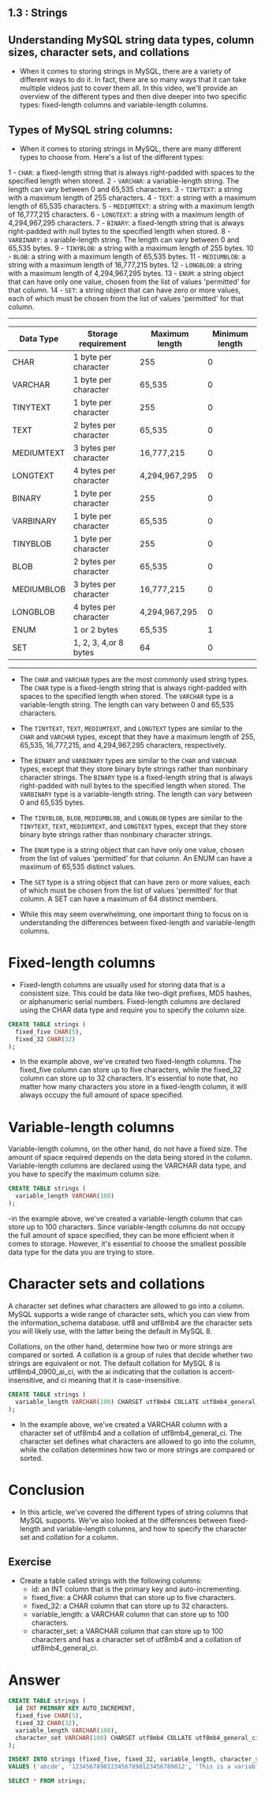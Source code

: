 ## 1.3 : Strings

## Understanding MySQL string data types, column sizes, character sets, and collations

- When it comes to storing strings in MySQL, there are a variety of different ways to do it. In fact, there are so many ways that it can take multiple videos just to cover them all. In this video, we'll provide an overview of the different types and then dive deeper into two specific types: fixed-length columns and variable-length columns.

## Types of MySQL string columns:
- When it comes to storing strings in MySQL, there are many different types to choose from. Here's a list of the different types:

1 - `CHAR`: a fixed-length string that is always right-padded with spaces to the specified length when stored.
2 - `VARCHAR`: a variable-length string. The length can vary between 0 and 65,535 characters.
3 - `TINYTEXT`: a string with a maximum length of 255 characters.
4 - `TEXT`: a string with a maximum length of 65,535 characters.
5 - `MEDIUMTEXT`: a string with a maximum length of 16,777,215 characters.
6 - `LONGTEXT`: a string with a maximum length of 4,294,967,295 characters.
7 - `BINARY`: a fixed-length string that is always right-padded with null bytes to the specified length when stored.
8 - `VARBINARY`: a variable-length string. The length can vary between 0 and 65,535 bytes.
9 - `TINYBLOB`: a string with a maximum length of 255 bytes.
10 - `BLOB`: a string with a maximum length of 65,535 bytes.
11 - `MEDIUMBLOB`: a string with a maximum length of 16,777,215 bytes.
12 - `LONGBLOB`: a string with a maximum length of 4,294,967,295 bytes.
13 - `ENUM`: a string object that can have only one value, chosen from the list of values 'permitted' for that column.
14 - `SET`: a string object that can have zero or more values, each of which must be chosen from the list of values 'permitted' for that column.


----------------------------------------------------------------------
| Data Type | Storage requirement  |  Maximum length| Minimum length | 
|-----------|----------------------|----------------|----------------|
| CHAR      | 1 byte per character | 255            | 0              |                  
| VARCHAR   | 1 byte per character | 65,535         | 0              |                  
| TINYTEXT  | 1 byte per character | 255            | 0              |                  
| TEXT      | 2 bytes per character| 65,535         | 0              |                  
| MEDIUMTEXT| 3 bytes per character| 16,777,215     | 0              |                  
| LONGTEXT  | 4 bytes per character| 4,294,967,295  | 0              |                  
| BINARY    | 1 byte per character | 255            | 0              |                  
| VARBINARY | 1 byte per character | 65,535         | 0              |                  
| TINYBLOB  | 1 byte per character | 255            | 0              |                  
| BLOB      | 2 bytes per character| 65,535         | 0              |                 
| MEDIUMBLOB| 3 bytes per character| 16,777,215     | 0              |                  
| LONGBLOB  | 4 bytes per character| 4,294,967,295  | 0              |                  
| ENUM      | 1 or 2 bytes         | 65,535         | 1              |                  
| SET       | 1, 2, 3, 4,or 8 bytes| 64             | 0              |                  
----------------------------------------------------------------------

- The `CHAR` and `VARCHAR` types are the most commonly used string types. The `CHAR` type is a fixed-length string that is always right-padded with spaces to the specified length when stored. The `VARCHAR` type is a variable-length string. The length can vary between 0 and 65,535 characters.

- The `TINYTEXT`, `TEXT`, `MEDIUMTEXT`, and `LONGTEXT` types are similar to the `CHAR` and `VARCHAR` types, except that they have a maximum length of 255, 65,535, 16,777,215, and 4,294,967,295 characters, respectively.

- The `BINARY` and `VARBINARY` types are similar to the `CHAR` and `VARCHAR` types, except that they store binary byte strings rather than nonbinary character strings. The `BINARY` type is a fixed-length string that is always right-padded with null bytes to the specified length when stored. The `VARBINARY` type is a variable-length string. The length can vary between 0 and 65,535 bytes.

- The `TINYBLOB`, `BLOB`, `MEDIUMBLOB`, and `LONGBLOB` types are similar to the `TINYTEXT`, `TEXT`, `MEDIUMTEXT`, and `LONGTEXT` types, except that they store binary byte strings rather than nonbinary character strings.

- The `ENUM` type is a string object that can have only one value, chosen from the list of values 'permitted' for that column. An ENUM can have a maximum of 65,535 distinct values.

- The `SET` type is a string object that can have zero or more values, each of which must be chosen from the list of values 'permitted' for that column. A SET can have a maximum of 64 distinct members.

- While this may seem overwhelming, one important thing to focus on is understanding the differences between fixed-length and variable-length columns.

# Fixed-length columns
- Fixed-length columns are usually used for storing data that is a consistent size. This could be data like two-digit prefixes, MD5 hashes, or alphanumeric serial numbers. Fixed-length columns are declared using the CHAR data type and require you to specify the column size.

```sql
CREATE TABLE strings (
  fixed_five CHAR(5),
  fixed_32 CHAR(32)
);
```

- In the example above, we've created two fixed-length columns. The fixed_five column can store up to five characters, while the fixed_32 column can store up to 32 characters. It's essential to note that, no matter how many characters you store in a fixed-length column, it will always occupy the full amount of space specified.

# Variable-length columns
Variable-length columns, on the other hand, do not have a fixed size. The amount of space required depends on the data being stored in the column. Variable-length columns are declared using the VARCHAR data type, and you have to specify the maximum column size.

```sql
CREATE TABLE strings (
  variable_length VARCHAR(100)
);
```

-in the example above, we've created a variable-length column that can store up to 100 characters. Since variable-length columns do not occupy the full amount of space specified, they can be more efficient when it comes to storage. However, it's essential to choose the smallest possible data type for the data you are trying to store.


# Character sets and collations

A character set defines what characters are allowed to go into a column. MySQL supports a wide range of character sets, which you can view from the information_schema database. utf8 and utf8mb4 are the character sets you will likely use, with the latter being the default in MySQL 8.

Collations, on the other hand, determine how two or more strings are compared or sorted. A collation is a group of rules that decide whether two strings are equivalent or not. The default collation for MySQL 8 is utf8mb4_0900_ai_ci, with the ai indicating that the collation is accent-insensitive, and ci meaning that it is case-insensitive.

```sql
CREATE TABLE strings (
  variable_length VARCHAR(100) CHARSET utf8mb4 COLLATE utf8mb4_general_ci
);
```

- In the example above, we've created a VARCHAR column with a character set of utf8mb4 and a collation of utf8mb4_general_ci. The character set defines what characters are allowed to go into the column, while the collation determines how two or more strings are compared or sorted.

# Conclusion

- In this article, we've covered the different types of string columns that MySQL supports. We've also looked at the differences between fixed-length and variable-length columns, and how to specify the character set and collation for a column.

## Exercise

- Create a table called strings with the following columns:
  - id: an INT column that is the primary key and auto-incrementing.
  - fixed_five: a CHAR column that can store up to five characters.
  - fixed_32: a CHAR column that can store up to 32 characters.
  - variable_length: a VARCHAR column that can store up to 100 characters.
  - character_set: a VARCHAR column that can store up to 100 characters and has a character set of utf8mb4 and a collation of utf8mb4_general_ci.


# Answer

```sql
CREATE TABLE strings (
  id INT PRIMARY KEY AUTO_INCREMENT,
  fixed_five CHAR(5),
  fixed_32 CHAR(32),
  variable_length VARCHAR(100),
  character_set VARCHAR(100) CHARSET utf8mb4 COLLATE utf8mb4_general_ci
);

INSERT INTO strings (fixed_five, fixed_32, variable_length, character_set)
VALUES ('abcde', '12345678901234567890123456789012', 'This is a variable-length column', 'This is a column with a character set and collation');

SELECT * FROM strings;
```